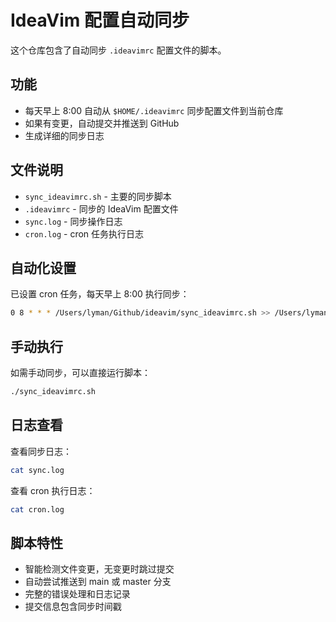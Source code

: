 # IdeaVim 配置自动同步

这个仓库包含了自动同步 `.ideavimrc` 配置文件的脚本。

## 功能

- 每天早上 8:00 自动从 `$HOME/.ideavimrc` 同步配置文件到当前仓库
- 如果有变更，自动提交并推送到 GitHub
- 生成详细的同步日志

## 文件说明

- `sync_ideavimrc.sh` - 主要的同步脚本
- `.ideavimrc` - 同步的 IdeaVim 配置文件
- `sync.log` - 同步操作日志
- `cron.log` - cron 任务执行日志

## 自动化设置

已设置 cron 任务，每天早上 8:00 执行同步：
```bash
0 8 * * * /Users/lyman/Github/ideavim/sync_ideavimrc.sh >> /Users/lyman/Github/ideavim/cron.log 2>&1
```

## 手动执行

如需手动同步，可以直接运行脚本：
```bash
./sync_ideavimrc.sh
```

## 日志查看

查看同步日志：
```bash
cat sync.log
```

查看 cron 执行日志：
```bash
cat cron.log
```

## 脚本特性

- 智能检测文件变更，无变更时跳过提交
- 自动尝试推送到 main 或 master 分支
- 完整的错误处理和日志记录
- 提交信息包含同步时间戳
